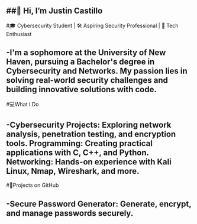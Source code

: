 ##👋 Hi, I’m Justin Castillo
-----------------------------------------------------------------------------------
#🎓 Cybersecurity Student | 🛠️ Aspiring Security Professional | 🔐 Tech Enthusiast

-I'm a sophomore at the University of New Haven, pursuing a Bachelor's degree in Cybersecurity and Networks. My passion lies in solving real-world security challenges and building innovative solutions with code.
-----------------------------------------------------------------------------------
#💻What I Do

-Cybersecurity Projects: Exploring network analysis, penetration testing, and encryption tools.
Programming: Creating practical applications with C, C++, and Python.
Networking: Hands-on experience with Kali Linux, Nmap, Wireshark, and more.
-----------------------------------------------------------------------------------
#🌟Projects on GitHub

-Secure Password Generator: Generate, encrypt, and manage passwords securely.
-----------------------------------------------------------------------------------
